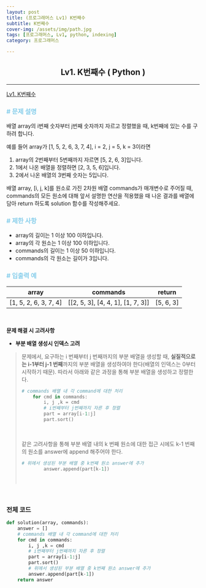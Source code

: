 ```yaml
---
layout: post
title: (프로그래머스 Lv1) K번째수
subtitle: K번째수
cover-img: /assets/img/path.jpg
tags: [프로그래머스, Lv1, python, indexing]
category: 프로그래머스

---
```


<center>
  <h2>
    Lv1. K번째수 ( Python )
  </h2>
</center>

------

[Lv1. K번째수](https://programmers.co.kr/learn/courses/30/lessons/42748)

### <span style="color:skyblue"># 문제 설명</span>

배열 array의 i번째 숫자부터 j번째 숫자까지 자르고 정렬했을 때, k번째에 있는 수를 구하려 합니다.

예를 들어 array가 [1, 5, 2, 6, 3, 7, 4], i = 2, j = 5, k = 3이라면

1. array의 2번째부터 5번째까지 자르면 [5, 2, 6, 3]입니다.
2. 1에서 나온 배열을 정렬하면 [2, 3, 5, 6]입니다.
3. 2에서 나온 배열의 3번째 숫자는 5입니다.

배열 array, [i, j, k]를 원소로 가진 2차원 배열 commands가 매개변수로 주어질 때, commands의 모든 원소에 대해 앞서 설명한 연산을 적용했을 때 나온 결과를 배열에 담아 return 하도록 solution 함수를 작성해주세요.

### <span style="color:skyblue"># 제한 사항</span>

- array의 길이는 1 이상 100 이하입니다.
- array의 각 원소는 1 이상 100 이하입니다.
- commands의 길이는 1 이상 50 이하입니다.
- commands의 각 원소는 길이가 3입니다.

### <span style="color:skyblue"># 입출력 예</span>

| array                 | commands                          | return    |
| --------------------- | --------------------------------- | --------- |
| [1, 5, 2, 6, 3, 7, 4] | [[2, 5, 3], [4, 4, 1], [1, 7, 3]] | [5, 6, 3] |

<br>

 **문제 해결 시 고려사항**

- **부분 배열 생성시 인덱스 고려**

>  문제에서, 요구하는 i 번째부터 j 번째까지의 부분 배열을 생성할 때, **실질적으로는 i-1부터 j-1 번째**까지의 부분 배열을 생성하여야 한다(배열의 인덱스는 0부터 시작하기 때문). 따라서 아래와 같은 과정을 통해 부분 배열을 생성하고 정렬한다.
>
>  ```python
>  # commands 배열 내 각 command에 대한 처리
>      for cmd in commands:
>          i, j ,k = cmd
>          # i번째부터 j번째까지 자른 후 정렬
>          part = array[i-1:j]
>          part.sort()
>  ```
>
>  <br>
>
>  같은 고려사항을 통해 부분 배열 내의 k 번째 원소에 대한 접근 시에도 k-1 번째의 원소를 answer에 append 해주어야 한다.
>
>  ```python
>  # 위에서 생성된 부분 배열 중 k번째 원소 answer에 추가
>          answer.append(part[k-1])
>  ```
>
>  <br>

<br>

### 전체 코드

```python
def solution(array, commands):
    answer = []
    # commands 배열 내 각 command에 대한 처리
    for cmd in commands:
        i, j ,k = cmd
        # i번째부터 j번째까지 자른 후 정렬
        part = array[i-1:j]
        part.sort()
        # 위에서 생성된 부분 배열 중 k번째 원소 answer에 추가
        answer.append(part[k-1])
    return answer
```

